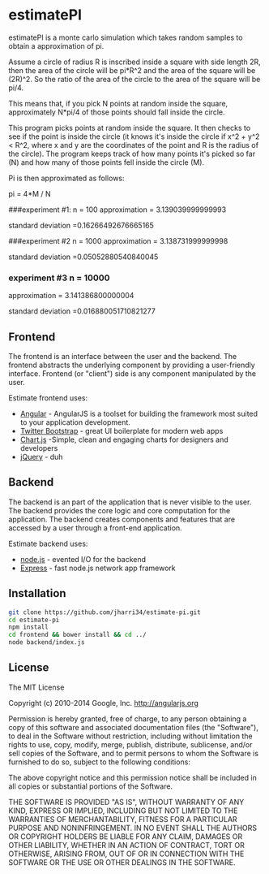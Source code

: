 estimatePI
=========
estimatePI is a monte carlo simulation which takes random samples to obtain a approximation of pi.



Assume a circle of radius R is inscribed inside a square with side length 2R, then the area of the circle will be pi*R^2 and the area of the square will be (2R)^2. So the ratio of the area of the circle to the area of the square will be pi/4.

This means that, if you pick N points at random inside the square, approximately N*pi/4 of those points should fall inside the circle.

This program picks points at random inside the square. It then checks to see if the point is inside the circle (it knows it's inside the circle if x^2 + y^2 < R^2, where x and y are the coordinates of the point and R is the radius of the circle). The program keeps track of how many points it's picked so far (N) and how many of those points fell inside the circle (M).

Pi is then approximated as follows:

pi = 4*M / N

###experiment #1: n = 100
approximation = 3.139039999999993


standard deviation =0.16266492676665165

###experiment #2 n = 1000
approximation = 3.138731999999998


standard deviation =0.05052880540840045

### experiment #3 n = 10000
approximation = 3.141386800000004


standard deviation =0.016880051710821277

Frontend
-----------

The frontend is an interface between the user and the backend.  The frontend  abstracts the underlying component by providing a user-friendly interface. Frontend (or "client") side is any component manipulated by the user.

Estimate frontend uses:

* [Angular] - AngularJS is a toolset for building the framework most suited to your application development.
* [Twitter Bootstrap] - great UI boilerplate for modern web apps
* [Chart.js] -Simple, clean and engaging charts for designers and developers
* [jQuery] - duh 



Backend
-----------

The backend is an part of the application that is never visible to the user. The backend provides the core logic  and core computation for the application. The backend creates components and features that are  accessed by a user through a front-end application.

Estimate backend uses:

* [node.js] - evented I/O for the backend
* [Express] - fast node.js network app framework

Installation
--------------



```sh
git clone https://github.com/jharri34/estimate-pi.git
cd estimate-pi
npm install 
cd frontend && bower install && cd ../
node backend/index.js

```


License
----

The MIT License

Copyright (c) 2010-2014 Google, Inc. http://angularjs.org

Permission is hereby granted, free of charge, to any person obtaining a copy
of this software and associated documentation files (the "Software"), to deal
in the Software without restriction, including without limitation the rights
to use, copy, modify, merge, publish, distribute, sublicense, and/or sell
copies of the Software, and to permit persons to whom the Software is
furnished to do so, subject to the following conditions:

The above copyright notice and this permission notice shall be included in
all copies or substantial portions of the Software.

THE SOFTWARE IS PROVIDED "AS IS", WITHOUT WARRANTY OF ANY KIND, EXPRESS OR
IMPLIED, INCLUDING BUT NOT LIMITED TO THE WARRANTIES OF MERCHANTABILITY,
FITNESS FOR A PARTICULAR PURPOSE AND NONINFRINGEMENT. IN NO EVENT SHALL THE
AUTHORS OR COPYRIGHT HOLDERS BE LIABLE FOR ANY CLAIM, DAMAGES OR OTHER
LIABILITY, WHETHER IN AN ACTION OF CONTRACT, TORT OR OTHERWISE, ARISING FROM,
OUT OF OR IN CONNECTION WITH THE SOFTWARE OR THE USE OR OTHER DEALINGS IN
THE SOFTWARE.



[Chart.js]:https://github.com/chjj/marked
[node.js]:http://nodejs.org
[Twitter Bootstrap]:http://twitter.github.com/bootstrap/
[Angular]:https://github.com/madrobby/keymaster
[jQuery]:http://jquery.com
[express]:http://expressjs.com
